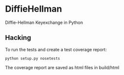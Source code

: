 DiffieHellman
=============

Diffie-Hellman Keyexchange in Python

Hacking
-------
To run the tests and create a test coverage report:

    python setup.py nosetests
The coverage report are saved as html files in build/html
